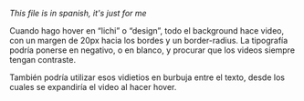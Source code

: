 *This file is in spanish, it's just for me*

Cuando hago hover en “lichi” o “design”, todo el background hace video, con un margen de 20px hacia los bordes y un border-radius.
La tipografía podría ponerse en negativo, o en blanco, y procurar que los videos siempre tengan contraste.

También podría utilizar esos vidietios en burbuja entre el texto, desde los cuales se expandiría el video al hacer hover.
